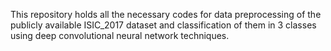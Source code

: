 This repository holds all the necessary codes for data preprocessing of the publicly available ISIC_2017 dataset and classification of them in 3 classes using deep convolutional neural network techniques.
